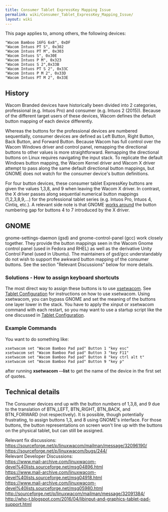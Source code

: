 ```yaml
---
title: Consumer Tablet ExpressKey Mapping Issue
permalink: wiki/Consumer_Tablet_ExpressKey_Mapping_Issue/
layout: wiki
---
```


This page applies to, among others, the following devices:

`"Wacom Bamboo 16FG 6x8", 0xDF`  
`"Wacom Intuos PT S", 0x302`  
`"Wacom Intuos PT M", 0x303`  
`"Wacom Intuos S", 0x30E`  
`"Wacom Intuos P M", 0x323`  
`"Wacom Intuos S 2",0x33B`  
`"Wacom Intuos PT S 2", 0x33C`  
`"Wacom Intuos P M 2", 0x33D`  
`"Wacom Intuos PT M 2", 0x33E`  

History
-------

Wacom Branded devices have historically been divided into 2 categories,
professional (e.g. Intuos Pro) and consumer (e.g. Intuos 2 (2015)).
Because of the different target users of these devices, Wacom defines
the default button mapping of each device differently.

Whereas the buttons for the professional devices are numbered
sequentially, consumer devices are defined as Left Button, Right Button,
Back Button, and Forward Button. Because Wacom has full control over the
Wacom Windows driver and control panel, remapping the directional
buttons to other values is more straightforward. Remapping the
directional buttons on Linux requires navigating the input stack. To
replicate the default Windows button mapping, the Wacom Kernel driver
and Wacom X driver attempt to pass along the same default directional
button mappings, but GNOME does not watch for the consumer device's
button definitions.

For four button devices, these consumer tablet ExpressKey buttons are
given the values 1,3,8, and 9 when leaving the Wacom X driver. In
contrast, the X driver passes along sequential numerical button mappings
(1,2,3,8,9,...) for the professional tablet series (e.g. Intuos Pro,
Intuos 4, Cintiq, etc.). A relevant side note is that GNOME [works
around](https://git.gnome.org/browse/gnome-settings-daemon/tree/plugins/wacom/gsd-wacom-device.c#n2047)
the button numbering gap for buttons 4 to 7 introduced by the X driver.

GNOME
-----

gnome-settings-daemon (gsd) and gnome-control-panel (gcc) work closely
together. They provide the button mappings seen in the Wacom Gnome
control panel (used in Fedora and RHEL) as well as the derivative Unity
Control Panel (used in Ubuntu). The maintainers of gsd/gcc
understandably do not wish to support the awkward button mapping of the
consumer buttons. See the section "Relevant Discussions" below for more
details.

### Solutions - How to assign keyboard shortcuts

The most direct way to assign these buttons is to use
[xsetwacom](xsetwacom "wikilink"). See [Tablet
Configuration](/wiki/Tablet_Configuration "wikilink") for instructions on how
to use xsetwacom. Using xsetwacom, you can bypass GNOME and set the
meaning of the buttons one layer lower in the stack. You have to apply
the xinput or xsetwacom command with each restart, so you may want to
use a startup script like the one discussed in [Tablet
Configuration](/wiki/Tablet_Configuration#Sample_Runtime_Script "wikilink").

### Example Commands

You want to do something like:

`xsetwacom set "Wacom Bamboo Pad pad" Button 1 "key esc"`  
`xsetwacom set "Wacom Bamboo Pad pad" Button 3 "key F11"`  
`xsetwacom set "Wacom Bamboo Pad pad" Button 8 "key ctrl alt t"`  
`xsetwacom set "Wacom Bamboo Pad pad" Button 9 "key p"`  

after running **xsetwacom --list** to get the name of the device in the
first set of quotes.

Technical details
-----------------

The Consumer devices end up with the button numbers of 1,3,8, and 9 due
to the translation of BTN\_LEFT, BTN\_RIGHT, BTN\_BACK, and BTN\_FORWARD
(not respectively). It is possible, though potentially frustrating, to
assign buttons 1,3, and 8 using GNOME's interface. For those buttons,
the button representations on screen won't line up with the buttons on
the physical tablet, but can still be assigned.

Relevant fix discussions:  
<https://sourceforge.net/p/linuxwacom/mailman/message/32096190/>  
<https://sourceforge.net/p/linuxwacom/bugs/244/>  
Relevant Developer Discussions:  
<https://www.mail-archive.com/linuxwacom-devel%40lists.sourceforge.net/msg04896.html>  
<https://www.mail-archive.com/linuxwacom-devel%40lists.sourceforge.net/msg04918.html>  
<https://www.mail-archive.com/linuxwacom-devel%40lists.sourceforge.net/msg05980.html>  
<http://sourceforge.net/p/linuxwacom/mailman/message/32091384/>  
<http://who-t.blogspot.com/2016/04/libinput-and-graphics-tablet-pad-support.html>  
